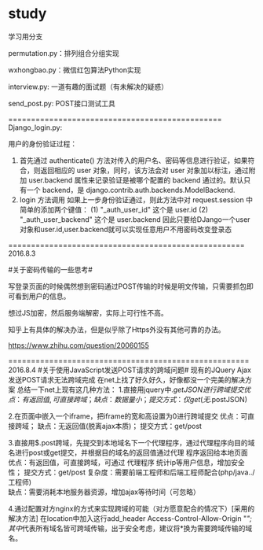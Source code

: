 ﻿# study
学习用分支


permutation.py：排列组合分组实现

wxhongbao.py：微信红包算法Python实现

interview.py: 一道有趣的面试题（有未解决的疑惑）

send_post.py: POST接口测试工具


===============================================
Django_login.py:

用户的身份验证过程：
1. 首先通过 authenticate() 方法对传入的用户名、密码等信息进行验证，如果符合，则返回相应的 user 对象，同时，该方法会对 user 对象加以标注，通过附加 user.backend 属性来记录验证是被哪个配置的 backend 通过的。默认只有一个 backend，是 django.contrib.auth.backends.ModelBackend.
2. login 方法调用
    如果上一步身份验证通过，则此方法中对 request.session 中简单的添加两个键值：
    (1) "_auth_user_id"  这个是 user.id
    (2) "_auth_user_backend" 这个是 user.backend
因此只要给DJango一个user对象和user.id,user.backend就可以实现任意用户不用密码改变登录态



====================================================
2016.8.3

#关于密码传输的一些思考#

写登录页面的时候偶然想到密码通过POST传输的时候是明文传输，只需要抓包即可看到用户的信息。

想过JS加密，然后服务端解密，实际上可行性不高。

知乎上有具体的解决办法，但是似乎除了Https外没有其他可靠的办法。

https://www.zhihu.com/question/20060155


=====================================================
2016.8.4
#关于使用JavaScript发送POST请求的跨域问题#
现有的JQuery Ajax发送POST请求无法跨域完成
在net上找了好久好久，好像都没一个完美的解决方案
总结一下net上现有这几种方法：
1.直接用jquery中$.getJSON进行跨域提交
          优点：有返回值,可直接跨域；
          缺点：数据量小；
          提交方式：仅get (无$.postJSON)

2.在页面中嵌入一个iframe，把iframe的宽和高设置为0进行跨域提交
           优点：可直接跨域；
           缺点：无返回值(脱离ajax本质)；
          提交方式：get/post

3.直接用$.post跨域，先提交到本地域名下一个代理程序，通过代理程序向目的域名进行post或get提交，并根据目的域名的返回值通过代理 程序返回给本地页面
          优点：有返回值，可直接跨域，可通过 代理程序 统计ip等用户信息，增加安全性；
          提交方式：get/post
          复杂度：需要前端工程师和后端工程师配合(php/java../工程师)  
           缺点：需要消耗本地服务器资源，增加ajax等待时间（可忽略）

4.通过配置对方nginx的方式来实现跨域的可能（对方愿意配合的情况下）[采用的解决方法]
在location中加入这行add_header Access-Control-Allow-Origin "*";
其中*代表所有域名皆可跨域传输，出于安全考虑，建议将*换为需要跨域传输的域名。

